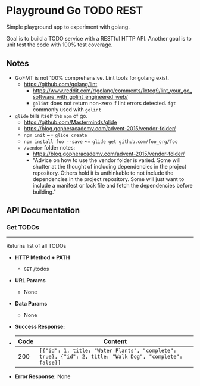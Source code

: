 Playground Go TODO REST
=======================

Simple playground app to experiment with golang.

Goal is to build a TODO service with a RESTful HTTP API. Another goal is to unit test the code with
100% test coverage.

## Notes

- GoFMT is not 100% comprehensive. Lint tools for golang exist.
  - https://github.com/golang/lint
    - https://www.reddit.com/r/golang/comments/1xtcq9/lint_your_go_software_with_golint_engineered_web/
    - `golint` does not return non-zero if lint errors detected. `fgt` commonly used with `golint`
- `glide` bills itself the `npm` of go.
  - https://github.com/Masterminds/glide
  - https://blog.gopheracademy.com/advent-2015/vendor-folder/
  - `npm init` ~= `glide create`
  - `npm install foo --save` ~= `glide get github.com/foo_org/foo`
  - `/vendor` folder notes:
    - https://blog.gopheracademy.com/advent-2015/vendor-folder/
    - "Advice on how to use the vendor folder is varied. Some will shutter at
      the thought of including dependencies in the project repository. Others
      hold it is unthinkable to not include the dependencies in the project
      repository. Some will just want to include a manifest or lock file and
      fetch the dependencies before building."

## API Documentation

### Get TODOs
----
  Returns list of all TODOs
- **HTTP Method + PATH**
  - `GET` /todos
- **URL Params**
  - None
- **Data Params**
  - None
- **Success Response:**
- Code | Content
  -----|--------
  200  | `[{"id": 1, title: "Water Plants", "complete": true}, {"id": 2, title: "Walk Dog", "complete": false}]`

- **Error Response:**
  None
